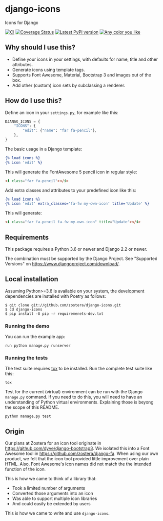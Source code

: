 # django-icons

Icons for Django

[![CI](https://github.com/zostera/django-icons/workflows/CI/badge.svg?branch=main)](https://github.com/zostera/django-icons/actions?workflow=CI)
[![Coverage Status](https://coveralls.io/repos/github/zostera/django-icons/badge.svg?branch=main)](https://coveralls.io/github/zostera/django-icons?branch=main)
[![Latest PyPI version](https://img.shields.io/pypi/v/django-icons.svg)](https://pypi.python.org/pypi/django-icons)
[![Any color you like](https://img.shields.io/badge/code%20style-black-000000.svg)](https://github.com/ambv/black)

## Why should I use this?

- Define your icons in your settings, with defaults for name, title and other attributes.
- Generate icons using template tags.
- Supports Font Awesome, Material, Bootstrap 3 and images out of the box.
- Add other (custom) icon sets by subclassing a renderer.

## How do I use this?

Define an icon in your `settings.py`, for example like this:

```python
DJANGO_ICONS = {
    "ICONS": {
        "edit": {"name": "far fa-pencil"},
    },
}
```
The basic usage in a Django template:

```djangotemplate
{% load icons %}
{% icon 'edit' %}
```

This will generate the FontAwesome 5 pencil icon in regular style:

```html
<i class="far fa-pencil"></i>
```

Add extra classes and attributes to your predefined icon like this:

```djangotemplate
{% load icons %}
{% icon 'edit' extra_classes='fa-fw my-own-icon' title='Update' %}
```

This will generate:

```html
<i class="far fa-pencil fa-fw my-own-icon" title="Update"></i>
```

## Requirements

This package requires a Python 3.6 or newer and Django 2.2 or newer.

The combination must be supported by the Django Project. See "Supported Versions" on <https://www.djangoproject.com/download/>.

## Local installation

Assuming Python>=3.6 is available on your system, the development dependencies are installed with Poetry as follows:

```shell script
$ git clone git://github.com/zostera/django-icons.git
$ cd django-icons
$ pip install -U pip -r requiremenets-dev.txt
```

### Running the demo

You can run the example app:

```shell script
run python manage.py runserver
```

### Running the tests

The test suite requires [tox](https://tox.readthedocs.io/) to be installed. Run the complete test suite like this:

```shell script
tox
```

Test for the current (virtual) environment can be run with the Django `manage.py` command. If you need to do this, you will need to have an understanding of Python virtual environments. Explaining those is beyong the scope of this README.

```shell script
python manage.py test
```

## Origin

Our plans at Zostera for an icon tool originate in <https://github.com/dyve/django-bootstrap3>. We isolated this into a Font Awesome tool in <https://github.com/zostera/django-fa>. When using our own product, we felt that the icon tool provided little improvement over plain HTML. Also, Font Awesome's icon names did not match the the intended function of the icon.

This is how we came to think of a library that:

- Took a limited number of arguments
- Converted those arguments into an icon
- Was able to support multiple icon libraries
- And could easily be extended by users

This is how we came to write and use `django-icons`.
